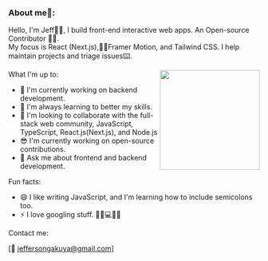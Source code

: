 ### About me🧑:
Hello, I'm Jeff👨‍💻, I build front-end interactive web apps. An Open-source Contributor 👨‍💻.<br/>
My focus is React (Next.js),🏄🏻Framer Motion, and Tailwind CSS. I help maintain projects and triage issues⌨️. <br/>

<img align="right" src="https://media.giphy.com/media/M9gbBd9nbDrOTu1Mqx/giphy.gif" width="200"/>

What I'm up to:

- 🔭 I'm currently working on backend development.
- 🌱 I'm always learning to better my skills.
- 👯 I'm looking to collaborate with the full-stack web community, JavaScript, TypeScript, React.js(Next.js), and Node.js
- 😎 I'm currently working on open-source contributions.
- 💬 Ask me about frontend and backend development.

Fun facts:

- 😄 I like writing JavaScript, and I'm learning how to include semicolons too.
- ⚡ I love googling stuff.
🌳🍃💻👩‍💻

Contact me:

[📧 jeffersongakuya@gmail.com]
